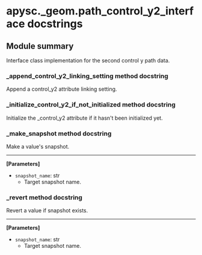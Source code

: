 # apysc._geom.path_control_y2_interface docstrings

## Module summary

Interface class implementation for the second control y path data.

### _append_control_y2_linking_setting method docstring

Append a control_y2 attribute linking setting.

### _initialize_control_y2_if_not_initialized method docstring

Initialize the _control_y2 attribute if it hasn't been initialized yet.

### _make_snapshot method docstring

Make a value's snapshot.<hr>

**[Parameters]**

- `snapshot_name`: str
  - Target snapshot name.

### _revert method docstring

Revert a value if snapshot exists.<hr>

**[Parameters]**

- `snapshot_name`: str
  - Target snapshot name.